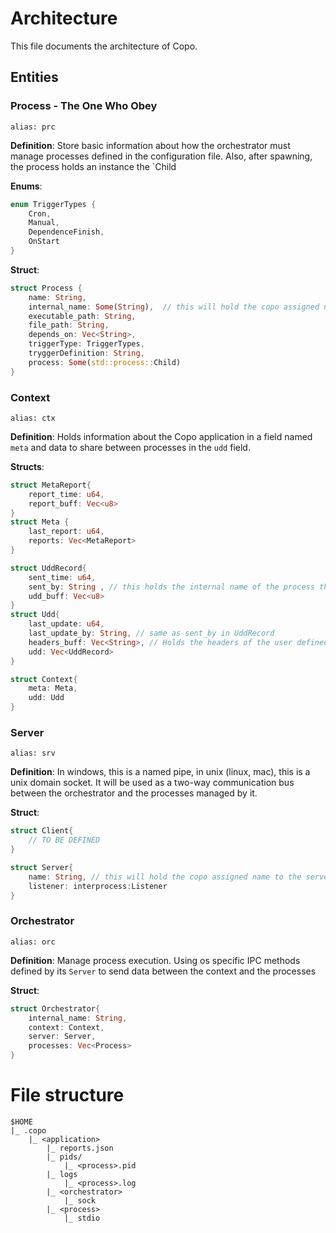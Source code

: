 # Architecture
This file documents the architecture of Copo.

## Entities
### Process - The One Who Obey
`alias: prc`

**Definition**:
Store basic information about how the orchestrator must manage processes defined in the configuration file. Also, after spawning, the process holds an instance the `Child

**Enums**:
```rust
enum TriggerTypes {
	Cron,
	Manual,
	DependenceFinish,
	OnStart
}
```

**Struct**:
```rust
struct Process {
	name: String,
	internal_name: Some(String),  // this will hold the copo assigned name to the process
	executable_path: String,
	file_path: String,
	depends_on: Vec<String>,
	triggerType: TriggerTypes,
	tryggerDefinition: String,
	process: Some(std::process::Child)
}
```

### Context
`alias: ctx`

**Definition**:
Holds information about the Copo application in a field named `meta` and data to share between processes in the `udd` field. 

**Structs**:
```rust
struct MetaReport{
	report_time: u64,
	report_buff: Vec<u8>
}
struct Meta {
	last_report: u64,
	reports: Vec<MetaReport>
}

struct UddRecord{
	sent_time: u64,
	sent_by: String , // this holds the internal name of the process that sent this record
	udd_buff: Vec<u8>
}
struct Udd{
	last_update: u64,
	last_update_by: String, // same as sent_by in UddRecord
	headers_buff: Vec<String>, // Holds the headers of the user defined header
	udd: Vec<UddRecord>
}

struct Context{
	meta: Meta,
	udd: Udd
}
```

### Server
`alias: srv`

**Definition**:
In windows, this is a named pipe, in unix (linux, mac), this is a unix domain socket. 
It will be used as a two-way communication bus between the orchestrator and the processes managed by it.

**Struct**:
```rust
struct Client{
	// TO BE DEFINED
}

struct Server{
	name: String, // this will hold the copo assigned name to the server
	listener: interprocess:Listener
}
```

### Orchestrator
`alias: orc`

**Definition**:
Manage process execution. Using os specific IPC methods defined by its `Server` to send data between the context and the processes

**Struct**:
```rust
struct Orchestrator{
	internal_name: String,
	context: Context,
	server: Server,
	processes: Vec<Process>
}
```

# File structure
```
$HOME
|_ .copo
    |_ <application>
        |_ reports.json
        |_ pids/
            |_ <process>.pid
        |_ logs
            |_ <process>.log
        |_ <orchestrator>
            |_ sock
        |_ <process>
            |_ stdio
```
